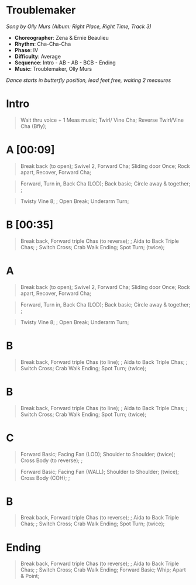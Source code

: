 # Troublemaker
*Song by Olly Murs (Album: Right Place, Right Time, Track 3)*

* **Choreographer**: Zena & Ernie Beaulieu
* **Rhythm**: Cha-Cha-Cha
* **Phase**: IV
* **Difficulty**: Average
* **Sequence**: Intro - AB - AB - BCB - Ending
* **Music**: Troublemaker, Olly Murs

*Dance starts in butterfly position, lead feet free, waiting 2 measures*

# Intro     

> Wait thru voice + 1 Meas music; Twirl/ Vine Cha; Reverse Twirl/Vine Cha (Bfly);


# A [00:09]

> Break back (to open); Swivel 2, Forward Cha; Sliding door Once; Rock apart, Recover, Forward Cha;

> Forward, Turn in, Back Cha (LOD); Back basic; Circle away & together; ;

> Twisty Vine 8; ; Open Break; Underarm Turn;

# B [00:35]

> Break back, Forward triple Chas (to reverse); ; Aida to Back Triple Chas; ;
> Switch Cross; Crab Walk Ending; Spot Turn; (twice);

# A

> Break back (to open); Swivel 2, Forward Cha; Sliding door Once; Rock apart, Recover, Forward Cha;

> Forward, Turn in, Back Cha (LOD); Back basic; Circle away & together; ;

> Twisty Vine 8; ; Open Break; Underarm Turn;

# B

> Break back, Forward triple Chas (to line); ; Aida to Back Triple Chas; ;
> Switch Cross; Crab Walk Ending; Spot Turn; (twice);

# B

> Break back, Forward triple Chas (to line); ; Aida to Back Triple Chas; ;
> Switch Cross; Crab Walk Ending; Spot Turn; (twice);

# C

> Forward Basic; Facing Fan (LOD); Shoulder to Shoulder; (twice); Cross Body (to reverse); ;

> Forward Basic; Facing Fan (WALL); Shoulder to Shoulder; (twice); Cross Body (COH); ;

# B

> Break back, Forward triple Chas (to reverse); ; Aida to Back Triple Chas; ;
> Switch Cross; Crab Walk Ending; Spot Turn; (twice);

# Ending

> Break back, Forward triple Chas (to reverse); ; Aida to Back Triple Chas; ;
> Switch Cross; Crab Walk Ending; Forward Basic; Whip; Apart & Point;

<meta name="x:audio-file" content="o/Olly Murs/Olly Murs - Troublemaker (feat. Flo Rida).mp3">